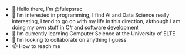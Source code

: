 - 👋 Hello there, I’m @fulepsrac
- 👀 I’m interested in programming, I find Ai and Data Science really interesting, I tend to go on with my life in this direction, akthough I am doing my own stuff in C# and software development
- 🌱 I’m currently learning Computer Science at the University of ELTE
- 💞️ I’m looking to collaborate on anything I guess
- 📫 How to reach me 

<!---
fulepsrac/fulepsrac is a ✨ special ✨ repository because its `README.md` (this file) appears on your GitHub profile.
You can click the Preview link to take a look at your changes.
--->
